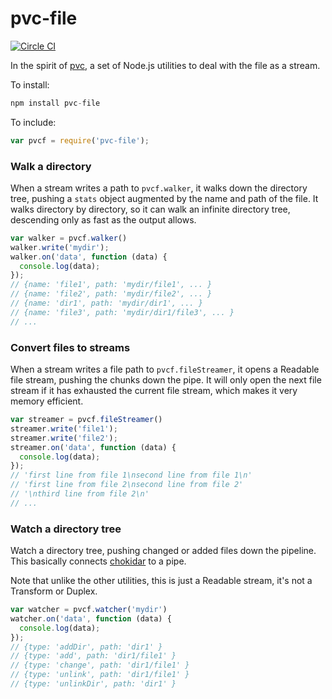 pvc-file
========
[![Circle CI](https://circleci.com/gh/jagill/node-pvc-file/tree/master.svg?style=shield)](https://circleci.com/gh/jagill/node-pvc-file/tree/master)

In the spirit of [pvc](https://github.com/jagill/pvc), a set of Node.js
utilities to deal with the file as a stream.

To install:
```js
npm install pvc-file
```

To include:
```js
var pvcf = require('pvc-file');
```

### Walk a directory
When a stream writes a path to `pvcf.walker`, it walks down the directory
tree, pushing a `stats` object augmented by the name and path of the file.
It walks directory by directory, so it can walk an infinite directory tree,
descending only as fast as the output allows.

```js
var walker = pvcf.walker()
walker.write('mydir');
walker.on('data', function (data) {
  console.log(data);
});
// {name: 'file1', path: 'mydir/file1', ... }
// {name: 'file2', path: 'mydir/file2', ... }
// {name: 'dir1', path: 'mydir/dir1', ... }
// {name: 'file3', path: 'mydir/dir1/file3', ... }
// ...
```

### Convert files to streams
When a stream writes a file path to `pvcf.fileStreamer`, it opens a Readable
file stream, pushing the chunks down the pipe.  It will only open the
next file stream if it has exhausted the current file stream, which
makes it very memory efficient.

```js
var streamer = pvcf.fileStreamer()
streamer.write('file1');
streamer.write('file2');
streamer.on('data', function (data) {
  console.log(data);
});
// 'first line from file 1\nsecond line from file 1\n'
// 'first line from file 2\nsecond line from file 2'
// '\nthird line from file 2\n'
// ...
```

### Watch a directory tree
Watch a directory tree, pushing changed or added files down the pipeline.
This basically connects [chokidar](https://github.com/paulmillr/chokidar) to a
pipe.

Note that unlike the other utilities, this is just a Readable stream, it's not
a Transform or Duplex.
```js
var watcher = pvcf.watcher('mydir')
watcher.on('data', function (data) {
  console.log(data);
});
// {type: 'addDir', path: 'dir1' }
// {type: 'add', path: 'dir1/file1' }
// {type: 'change', path: 'dir1/file1' }
// {type: 'unlink', path: 'dir1/file1' }
// {type: 'unlinkDir', path: 'dir1' }
```
